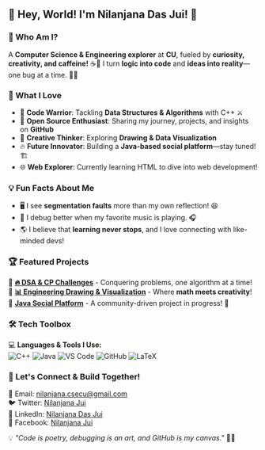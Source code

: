 ## 👋 Hey, World! I'm Nilanjana Das Jui! 🚀

### 🌟 Who Am I?
A **Computer Science & Engineering explorer** at **CU**, fueled by **curiosity, creativity, and caffeine!** ☕🚀
I turn **logic into code** and **ideas into reality**—one bug at a time. 🐞💡

### 🎯 What I Love
- 🎯 **Code Warrior**: Tackling **Data Structures & Algorithms** with C++ ⚔️
- 🚀 **Open Source Enthusiast**: Sharing my journey, projects, and insights on **GitHub**
- 🎨 **Creative Thinker**: Exploring **Drawing & Data Visualization**
- 🔥 **Future Innovator**: Building a **Java-based social platform**—stay tuned! 🏗️
- 🌐 **Web Explorer**: Currently learning HTML to dive into web development!

### 💡 Fun Facts About Me
- 🖥️ I see **segmentation faults** more than my own reflection! 😆
- 🎵 I debug better when my favorite music is playing. 🎧
- 🌎 I believe that **learning never stops**, and I love connecting with like-minded devs!

### 🏆 Featured Projects
🚀 **[🔥 DSA & CP Challenges](https://github.com/nilanjanajui)** - Conquering problems, one algorithm at a time!  
🎨 **[📊 Engineering Drawing & Visualization](https://github.com/nilanjanajui)** - Where **math meets creativity**!  
💬 **[Java Social Platform](https://github.com/nilanjanajui)** - A community-driven project in progress! 👥

### 🛠️ Tech Toolbox
💻 **Languages & Tools I Use:**  
![C++](https://img.shields.io/badge/C++-00599C?style=for-the-badge&logo=cplusplus&logoColor=white)
![Java](https://img.shields.io/badge/Java-ED8B00?style=for-the-badge&logo=java&logoColor=white)
![VS Code](https://img.shields.io/badge/VSCode-007ACC?style=for-the-badge&logo=visual-studio-code&logoColor=white)
![GitHub](https://img.shields.io/badge/GitHub-181717?style=for-the-badge&logo=github&logoColor=white)
![LaTeX](https://img.shields.io/badge/LaTeX-008080?style=for-the-badge&logo=latex&logoColor=white)

### 🤝 Let's Connect & Build Together!
💌 Email: [nilanjana.csecu@gmail.com](mailto:nilanjana.csecu@gmail.com)  
🐦 Twitter: [Nilanjana Jui](https://x.com/i/flow/login?redirect_after_login=%2FNilanjana_Jui04)  
💼 LinkedIn: [Nilanjana Das Jui](https://www.linkedin.com/in/nilanjana-jui-759402286/)  
📘 Facebook: [Nilanjana Jui](https://www.facebook.com/share/1ESuwQJ5bR/)

💡 *"Code is poetry, debugging is an art, and GitHub is my canvas."* 🎨🚀
